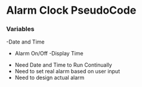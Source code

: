 # Alarm Clock PseudoCode

### Variables

-Date and Time
- Alarm On/Off
-Display Time

* Need Date and Time to Run Continually
* Need to set real alarm based on user input
* Need to design actual alarm
